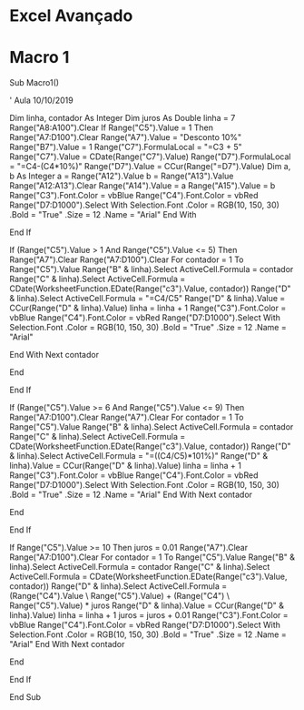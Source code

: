 # Excel Avançado

# Macro 1

Sub Macro1()

' Aula 10/10/2019

Dim linha, contador As Integer
Dim juros As Double
linha = 7
Range("A8:A100").Clear
If Range("C5").Value = 1 Then
Range("A7:D100").Clear
 Range("A7").Value = "Desconto 10%"
 Range("B7").Value = 1
 Range("C7").FormulaLocal = "=C3 + 5"
 Range("C7").Value = CDate(Range("C7").Value)
 Range("D7").FormulaLocal = "=C4-(C4*10%)"
 Range("D7").Value = CCur(Range("=D7").Value)
 Dim a, b As Integer
 a = Range("A12").Value
 b = Range("A13").Value
 Range("A12:A13").Clear
 Range("A14").Value = a
 Range("A15").Value = b
 Range("C3").Font.Color = vbBlue
 Range("C4").Font.Color = vbRed
 Range("D7:D1000").Select
   With Selection.Font
                 .Color = RGB(10, 150, 30)
                 .Bold = "True"
                 .Size = 12
                 .Name = "Arial"
  End With
 
End If

If (Range("C5").Value > 1 And Range("C5").Value <= 5) Then
 Range("A7").Clear
 Range("A7:D100").Clear
 For contador = 1 To Range("C5").Value
 Range("B" & linha).Select
 ActiveCell.Formula = contador
 Range("C" & linha).Select
 ActiveCell.Formula = CDate(WorksheetFunction.EDate(Range("c3").Value, contador))
 Range("D" & linha).Select
 ActiveCell.Formula = "=C4/C5"
 Range("D" & linha).Value = CCur(Range("D" & linha).Value)
 linha = linha + 1
 Range("C3").Font.Color = vbBlue
 Range("C4").Font.Color = vbRed
 Range("D7:D1000").Select
   With Selection.Font
                 .Color = RGB(10, 150, 30)
                 .Bold = "True"
                 .Size = 12
                 .Name = "Arial"
                 
   End With
 Next contador
 
End

End If

If (Range("C5").Value >= 6 And Range("C5").Value <= 9) Then
 Range("A7:D100").Clear
 Range("A7").Clear
 For contador = 1 To Range("C5").Value
 Range("B" & linha).Select
 ActiveCell.Formula = contador
 Range("C" & linha).Select
 ActiveCell.Formula = CDate(WorksheetFunction.EDate(Range("c3").Value, contador))
 Range("D" & linha).Select
 ActiveCell.Formula = "=((C4/C5)*101%)"
 Range("D" & linha).Value = CCur(Range("D" & linha).Value)
 linha = linha + 1
 Range("C3").Font.Color = vbBlue
 Range("C4").Font.Color = vbRed
 Range("D7:D1000").Select
   With Selection.Font
                 .Color = RGB(10, 150, 30)
                 .Bold = "True"
                 .Size = 12
                 .Name = "Arial"
   End With
 Next contador

End

End If

If Range("C5").Value >= 10 Then
 juros = 0.01
 Range("A7").Clear
 Range("A7:D100").Clear
 For contador = 1 To Range("C5").Value
 Range("B" & linha).Select
 ActiveCell.Formula = contador
 Range("C" & linha).Select
 ActiveCell.Formula = CDate(WorksheetFunction.EDate(Range("c3").Value, contador))
 Range("D" & linha).Select
 ActiveCell.Formula = (Range("C4").Value \ Range("C5").Value) + (Range("C4") \ Range("C5").Value) * juros
 Range("D" & linha).Value = CCur(Range("D" & linha).Value)
 linha = linha + 1
 juros = juros + 0.01
 Range("C3").Font.Color = vbBlue
 Range("C4").Font.Color = vbRed
 Range("D7:D1000").Select
   With Selection.Font
                 .Color = RGB(10, 150, 30)
                 .Bold = "True"
                 .Size = 12
                 .Name = "Arial"
   End With
 Next contador

End

End If
                 
End Sub
 
